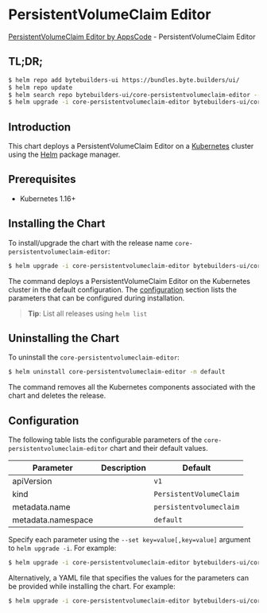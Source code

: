 # PersistentVolumeClaim Editor

[PersistentVolumeClaim Editor by AppsCode](https://byte.builders) - PersistentVolumeClaim Editor

## TL;DR;

```bash
$ helm repo add bytebuilders-ui https://bundles.byte.builders/ui/
$ helm repo update
$ helm search repo bytebuilders-ui/core-persistentvolumeclaim-editor --version=v0.4.0
$ helm upgrade -i core-persistentvolumeclaim-editor bytebuilders-ui/core-persistentvolumeclaim-editor -n default --create-namespace --version=v0.4.0
```

## Introduction

This chart deploys a PersistentVolumeClaim Editor on a [Kubernetes](http://kubernetes.io) cluster using the [Helm](https://helm.sh) package manager.

## Prerequisites

- Kubernetes 1.16+

## Installing the Chart

To install/upgrade the chart with the release name `core-persistentvolumeclaim-editor`:

```bash
$ helm upgrade -i core-persistentvolumeclaim-editor bytebuilders-ui/core-persistentvolumeclaim-editor -n default --create-namespace --version=v0.4.0
```

The command deploys a PersistentVolumeClaim Editor on the Kubernetes cluster in the default configuration. The [configuration](#configuration) section lists the parameters that can be configured during installation.

> **Tip**: List all releases using `helm list`

## Uninstalling the Chart

To uninstall the `core-persistentvolumeclaim-editor`:

```bash
$ helm uninstall core-persistentvolumeclaim-editor -n default
```

The command removes all the Kubernetes components associated with the chart and deletes the release.

## Configuration

The following table lists the configurable parameters of the `core-persistentvolumeclaim-editor` chart and their default values.

|     Parameter      | Description |              Default               |
|--------------------|-------------|------------------------------------|
| apiVersion         |             | <code>v1</code>                    |
| kind               |             | <code>PersistentVolumeClaim</code> |
| metadata.name      |             | <code>persistentvolumeclaim</code> |
| metadata.namespace |             | <code>default</code>               |


Specify each parameter using the `--set key=value[,key=value]` argument to `helm upgrade -i`. For example:

```bash
$ helm upgrade -i core-persistentvolumeclaim-editor bytebuilders-ui/core-persistentvolumeclaim-editor -n default --create-namespace --version=v0.4.0 --set apiVersion=v1
```

Alternatively, a YAML file that specifies the values for the parameters can be provided while
installing the chart. For example:

```bash
$ helm upgrade -i core-persistentvolumeclaim-editor bytebuilders-ui/core-persistentvolumeclaim-editor -n default --create-namespace --version=v0.4.0 --values values.yaml
```
